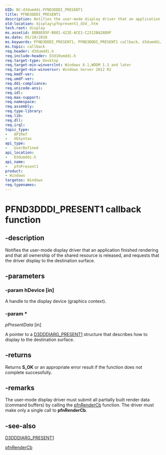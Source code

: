 ```yaml
---
UID: NC:d3dumddi.PFND3DDDI_PRESENT1
title: PFND3DDDI_PRESENT1
description: Notifies the user-mode display driver that an application finished rendering and that all ownership of the shared resource is released, and requests that the driver display to the destination surface.
old-location: display\pfnpresent1_d3d_.htm
tech.root: display
ms.assetid: 8BB8E85F-B081-422E-ACE1-C2312BA28B9F
ms.date: 05/10/2018
ms.keywords: PFND3DDDI_PRESENT1, PFND3DDDI_PRESENT1 callback, d3dumddi/pfnPresent1, display.pfnpresent1_d3d_, pfnPresent1, pfnPresent1 callback function [Display Devices]
ms.topic: callback
req.header: d3dumddi.h
req.include-header: D3d10umddi.h
req.target-type: Desktop
req.target-min-winverclnt: Windows 8.1,WDDM 1.3 and later
req.target-min-winversvr: Windows Server 2012 R2
req.kmdf-ver: 
req.umdf-ver: 
req.ddi-compliance: 
req.unicode-ansi: 
req.idl: 
req.max-support: 
req.namespace: 
req.assembly: 
req.type-library: 
req.lib: 
req.dll: 
req.irql: 
topic_type:
-	APIRef
-	kbSyntax
api_type:
-	UserDefined
api_location:
-	D3dumddi.h
api_name:
-	pfnPresent1
product:
- Windows
targetos: Windows
req.typenames: 
---
```


# PFND3DDDI_PRESENT1 callback function


## -description


Notifies the user-mode display driver that an application finished rendering and that all ownership of the shared resource is released, and requests that the driver display to the destination surface.


## -parameters




### -param hDevice [in]

A handle to the display device (graphics context).


### -param *

*pPresentData* [in]

A pointer to a <a href="https://msdn.microsoft.com/library/windows/hardware/dn457997">D3DDDIARG_PRESENT1</a> structure that describes how to display to the destination surface. 


## -returns


Returns <b>S_OK</b> or an appropriate error result if the function does not complete successfully.




## -remarks



The user-mode display driver must submit all partially built render data (command buffers) by calling the <a href="https://msdn.microsoft.com/f242162e-6237-469c-b178-5a51dcf69e32">pfnRenderCb</a>  function. The driver must make only  a single call to <b>pfnRenderCb</b>.




## -see-also




<a href="https://msdn.microsoft.com/library/windows/hardware/dn457997">D3DDDIARG_PRESENT1</a>



<a href="https://msdn.microsoft.com/f242162e-6237-469c-b178-5a51dcf69e32">pfnRenderCb</a>
 

 


